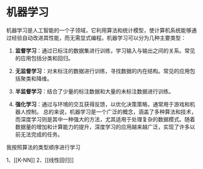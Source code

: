 # 机器学习

机器学习是人工智能的一个子领域，它利用算法和统计模型，使计算机系统能够通过经验自动改进其性能，而无需显式编程。机器学习可以分为几种主要类型：

1. **监督学习**：通过已标注的数据集进行训练，学习输入与输出之间的关系。常见的应用包括分类和回归。
    
2. **无监督学习**：对未标注的数据进行训练，寻找数据的内在结构。常见的应用包括聚类和降维。
    
3. **半监督学习**：结合了少量的标注数据和大量的未标注数据进行训练。
    
4. **强化学习**：通过与环境的交互获得反馈，以优化决策策略，通常用于游戏和机器人控制。
总的来说，机器学习是一个广泛的概念，涵盖了多种算法和技术，而深度学习则是其中一种强大的方法，尤其适用于处理复杂的数据模式。随着数据量的增加和计算能力的提升，深度学习的应用越来越广泛，实现了许多以前无法完成的任务。

我按照算法的类型顺序进行学习


1、[[K-NN]]
2、[[线性回归]]